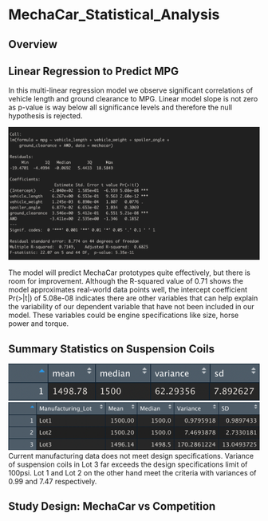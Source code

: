 # MechaCar_Statistical_Analysis
## Overview
## Linear Regression to Predict MPG

In this multi-linear regression model we observe significant correlations of vehicle length and ground clearance to MPG.
Linear model slope is not zero as p-value is way below all significance levels and therefore the null hypothesis is rejected. 

![](images/linear_regression.png)

The model will predict MechaCar prototypes quite effectively, but there is room for improvement. Although the R-squared value of 0.71 shows the model approximates real-world data points well, the intercept coefficient Pr(>|t|) of 5.08e-08 indicates there are other variables that can help explain the variability of our dependent variable that have not been included in our model. These variables could be engine specifications like size, horse power and torque. 



## Summary Statistics on Suspension Coils 
![](images/total_summary.png)
![](images/lot_summary.png)
Current manufacturing data does not meet design specifications. Variance of suspension coils in Lot 3 far exceeds the design specifications limit of 100psi. 
Lot 1 and Lot 2 on the other hand meet the criteria with variances of 0.99 and 7.47 respectively. 


## Study Design: MechaCar vs Competition

